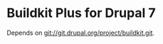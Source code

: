 # Buildkit Plus for Drupal 7

Depends on [git://git.drupal.org/project/buildkit.git][1].

[1]: git://git.drupal.org/project/buildkit.git
